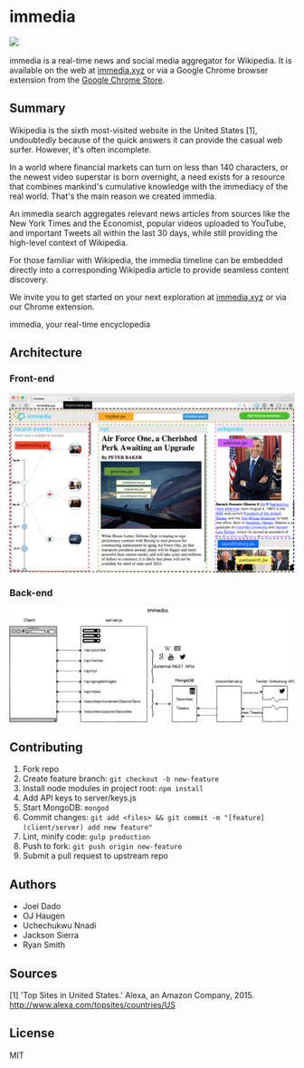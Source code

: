 # immedia

![](client/assets/immedia.png)

immedia is a real-time news and social media aggregator for Wikipedia. It is available on the web at [immedia.xyz](http://immedia.xyz) or via a Google Chrome browser extension from the [Google Chrome Store](http://bit.ly/1GjqyVh).

## Summary
Wikipedia is the sixth most-visited website in the United States [1], undoubtedly because of the quick answers it can provide the casual web surfer. However, it's often incomplete.

In a world where financial markets can turn on less than 140 characters, or the newest video superstar is born overnight, a need exists for a resource that combines mankind's cumulative knowledge with the immediacy of the real world.  That's the main reason we created immedia.

An immedia search aggregates relevant news articles from sources like the New York Times and the Economist, popular videos uploaded to YouTube, and important Tweets all within the last 30 days, while still providing the high-level context of Wikipedia.

For those familiar with Wikipedia, the immedia timeline can be embedded directly into a corresponding Wikipedia article to provide seamless content discovery.

We invite you to get started on your next exploration at [immedia.xyz](http://immedia.xyz) or via our Chrome extension.

immedia, your real-time encyclopedia

## Architecture

### Front-end

![](docs/immedia_frontend_architecture.png)

### Back-end

![](docs/immedia_backend_architecture.png)

## Contributing

1. Fork repo
2. Create feature branch: `git checkout -b new-feature`
3. Install node modules in project root: `npm install`
4. Add API keys to server/keys.js
5. Start MongoDB: `mongod`
6. Commit changes: `git add <files> && git commit -m "[feature] (client/server) add new feature"`
7. Lint, minify code: `gulp production`
8. Push to fork: `git push origin new-feature`
9. Submit a pull request to upstream repo

## Authors

* Joel Dado
* OJ Haugen
* Uchechukwu Nnadi
* Jackson Sierra
* Ryan Smith

## Sources
[1] 'Top Sites in United States.' Alexa, an Amazon Company, 2015. http://www.alexa.com/topsites/countries/US

## License

MIT
